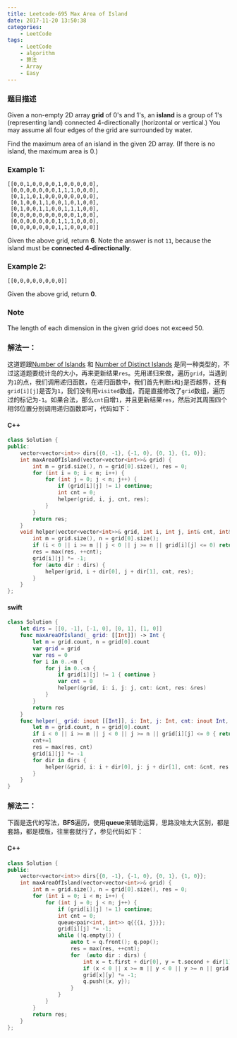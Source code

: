 ```yaml
---
title: Leetcode-695 Max Area of Island
date: 2017-11-20 13:50:38
categories:
    - LeetCode
tags:
    - LeetCode
    - algorithm
    - 算法
    - Array
    - Easy
---
```


### 题目描述
Given a non-empty 2D array **grid** of 0's and 1's, an **island** is a group of 1's (representing land) connected 4-directionally (horizontal or vertical.) You may assume all four edges of the grid are surrounded by water.

Find the maximum area of an island in the given 2D array. (If there is no island, the maximum area is 0.)

### Example 1:

```
[[0,0,1,0,0,0,0,1,0,0,0,0,0],
 [0,0,0,0,0,0,0,1,1,1,0,0,0],
 [0,1,1,0,1,0,0,0,0,0,0,0,0],
 [0,1,0,0,1,1,0,0,1,0,1,0,0],
 [0,1,0,0,1,1,0,0,1,1,1,0,0],
 [0,0,0,0,0,0,0,0,0,0,1,0,0],
 [0,0,0,0,0,0,0,1,1,1,0,0,0],
 [0,0,0,0,0,0,0,1,1,0,0,0,0]]
```
Given the above grid, return **6**. Note the answer is not `11`, because the island must be **connected 4-directionally**.
### Example 2:

```
[[0,0,0,0,0,0,0,0]]
```
Given the above grid, return **0**.

### Note
The length of each dimension in the given grid does not exceed 50.



### 解法一：
这道题跟[Number of Islands]() 和 [Number of Distinct Islands]() 是同一种类型的，不过这道题要统计岛的大小，再来更新结果`res`。先用递归来做，遍历`grid`，当遇到为`1`的点，我们调用递归函数，在递归函数中，我们首先判断`i`和`j`是否越界，还有`grid[i][j]`是否为`1`，我们没有用`visited`数组，而是直接修改了`grid`数组，遍历过的标记为`-1`。如果合法，那么`cnt`自增`1`，并且更新结果`res`，然后对其周围四个相邻位置分别调用递归函数即可，代码如下：
#### C++
```c++
class Solution {
public:
    vector<vector<int>> dirs{{0, -1}, {-1, 0}, {0, 1}, {1, 0}};
    int maxAreaOfIsland(vector<vector<int>>& grid) {
        int m = grid.size(), n = grid[0].size(), res = 0;
        for (int i = 0; i < m; i++) {
            for (int j = 0; j < n; j++) {
                if (grid[i][j] != 1) continue;
                int cnt = 0;
                helper(grid, i, j, cnt, res);
            }
        }
        return res;
    }
    void helper(vector<vector<int>>& grid, int i, int j, int& cnt, int& res) {
        int m = grid.size(), n = grid[0].size();
        if (i < 0 || i >= m || j < 0 || j >= n || grid[i][j] <= 0) return;
        res = max(res, ++cnt);
        grid[i][j] *= -1;
        for (auto dir : dirs) {
            helper(grid, i + dir[0], j + dir[1], cnt, res);
        }
    }
};
```
#### swift
```swift
class Solution {
    let dirs = [[0, -1], [-1, 0], [0, 1], [1, 0]]
    func maxAreaOfIsland(_ grid: [[Int]]) -> Int {
        let m = grid.count, n = grid[0].count
        var grid = grid
        var res = 0
        for i in 0..<m {
            for j in 0..<n {
                if grid[i][j] != 1 { continue }
                var cnt = 0
                helper(&grid, i: i, j: j, cnt: &cnt, res: &res)
            }
        }
        return res
    }
    func helper(_ grid: inout [[Int]], i: Int, j: Int, cnt: inout Int, res: inout Int) {
        let m = grid.count, n = grid[0].count
        if i < 0 || i >= m || j < 0 || j >= n || grid[i][j] <= 0 { return }
        cnt+=1
        res = max(res, cnt)
        grid[i][j] *= -1
        for dir in dirs {
            helper(&grid, i: i + dir[0], j: j + dir[1], cnt: &cnt, res: &res)
        }
    }
}
```


### 解法二：
下面是迭代的写法，**BFS**遍历，使用**queue**来辅助运算，思路没啥太大区别，都是套路，都是模版，往里套就行了，参见代码如下：

#### C++

```c++
class Solution {
public:
    vector<vector<int>> dirs{{0, -1}, {-1, 0}, {0, 1}, {1, 0}};
    int maxAreaOfIsland(vector<vector<int>>& grid) {
        int m = grid.size(), n = grid[0].size(), res = 0;
        for (int i = 0; i < m; i++) {
            for (int j = 0; j < n; j++) {
                if (grid[i][j] != 1) continue;
                int cnt = 0;
                queue<pair<int, int>> q{{{i, j}}};
                grid[i][j] *= -1;
                while (!q.empty()) {
                    auto t = q.front(); q.pop();
                    res = max(res, ++cnt);
                    for  (auto dir : dirs) {
                        int x = t.first + dir[0], y = t.second + dir[1];
                        if (x < 0 || x >= m || y < 0 || y >= n || grid[x][y] <= 0) continue;
                        grid[x][y] *= -1;
                        q.push({x, y});
                    }
                }
            }
        }
        return res;
    }
};
```

